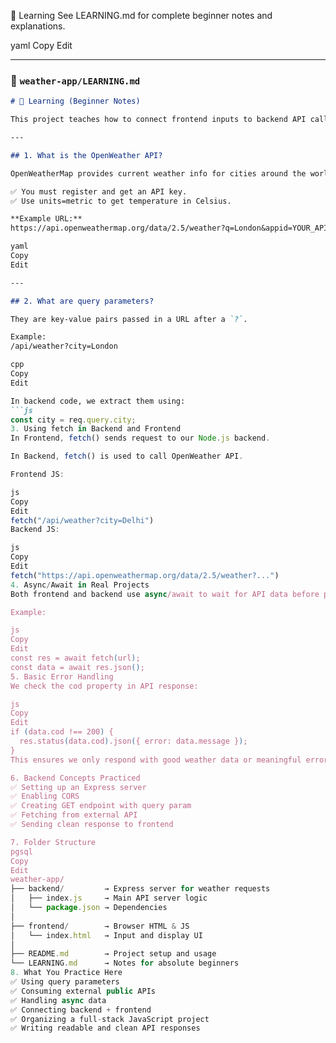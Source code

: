 📘 Learning
See LEARNING.md for complete beginner notes and explanations.

yaml
Copy
Edit

---

### 📄 `weather-app/LEARNING.md`

```markdown
# 📘 Learning (Beginner Notes)

This project teaches how to connect frontend inputs to backend API calls and integrate external weather data.

---

## 1. What is the OpenWeather API?

OpenWeatherMap provides current weather info for cities around the world.

✅ You must register and get an API key.  
✅ Use units=metric to get temperature in Celsius.

**Example URL:**
https://api.openweathermap.org/data/2.5/weather?q=London&appid=YOUR_API_KEY&units=metric

yaml
Copy
Edit

---

## 2. What are query parameters?

They are key-value pairs passed in a URL after a `?`.

Example:
/api/weather?city=London

cpp
Copy
Edit

In backend code, we extract them using:
```js
const city = req.query.city;
3. Using fetch in Backend and Frontend
In Frontend, fetch() sends request to our Node.js backend.

In Backend, fetch() is used to call OpenWeather API.

Frontend JS:

js
Copy
Edit
fetch("/api/weather?city=Delhi")
Backend JS:

js
Copy
Edit
fetch("https://api.openweathermap.org/data/2.5/weather?...")
4. Async/Await in Real Projects
Both frontend and backend use async/await to wait for API data before processing it.

Example:

js
Copy
Edit
const res = await fetch(url);
const data = await res.json();
5. Basic Error Handling
We check the cod property in API response:

js
Copy
Edit
if (data.cod !== 200) {
  res.status(data.cod).json({ error: data.message });
}
This ensures we only respond with good weather data or meaningful error.

6. Backend Concepts Practiced
✅ Setting up an Express server
✅ Enabling CORS
✅ Creating GET endpoint with query param
✅ Fetching from external API
✅ Sending clean response to frontend

7. Folder Structure
pgsql
Copy
Edit
weather-app/
├── backend/         → Express server for weather requests
│   ├── index.js     → Main API server logic
│   └── package.json → Dependencies
│
├── frontend/        → Browser HTML & JS
│   └── index.html   → Input and display UI
│
├── README.md        → Project setup and usage
└── LEARNING.md      → Notes for absolute beginners
8. What You Practice Here
✅ Using query parameters
✅ Consuming external public APIs
✅ Handling async data
✅ Connecting backend + frontend
✅ Organizing a full-stack JavaScript project
✅ Writing readable and clean API responses